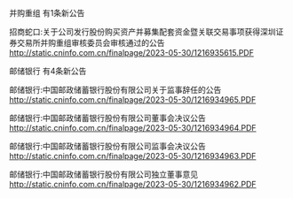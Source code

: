 并购重组 有1条新公告 

招商蛇口:关于公司发行股份购买资产并募集配套资金暨关联交易事项获得深圳证券交易所并购重组审核委员会审核通过的公告 http://static.cninfo.com.cn/finalpage/2023-05-30/1216935615.PDF 

邮储银行 有4条新公告 

邮储银行:中国邮政储蓄银行股份有限公司关于监事辞任的公告 http://static.cninfo.com.cn/finalpage/2023-05-30/1216934965.PDF 

邮储银行:中国邮政储蓄银行股份有限公司董事会决议公告 http://static.cninfo.com.cn/finalpage/2023-05-30/1216934964.PDF 

邮储银行:中国邮政储蓄银行股份有限公司监事会决议公告 http://static.cninfo.com.cn/finalpage/2023-05-30/1216934963.PDF 

邮储银行:中国邮政储蓄银行股份有限公司独立董事意见 http://static.cninfo.com.cn/finalpage/2023-05-30/1216934962.PDF 


